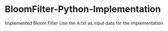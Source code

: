# BloomFilter-Python-Implementation
Implemented Bloom Filter
Use the A.txt as input data for the implementation
